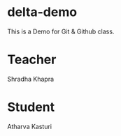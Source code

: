 # delta-demo
This is a Demo for Git &amp; Github class.

# Teacher
Shradha Khapra

# Student
Atharva Kasturi
